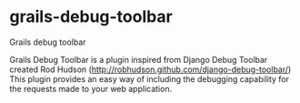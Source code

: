 grails-debug-toolbar
====================

Grails debug toolbar

Grails Debug Toolbar is a plugin inspired from Django Debug Toolbar created Rod Hudson (http://robhudson.github.com/django-debug-toolbar/)
This plugin provides an easy way of including the debugging capability for the requests made to your web application.